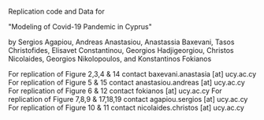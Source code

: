 Replication code and Data for 

"Modeling of Covid-19 Pandemic in Cyprus" 

by Sergios Agapiou, Andreas Anastasiou, Anastassia Baxevani, Tasos Christofides, Elisavet Constantinou, Georgios Hadjigeorgiou, Christos Nicolaides, Georgios Nikolopoulos, and Konstantinos Fokianos

For replication of Figure 2,3,4 & 14 contact baxevani.anastasia [at] ucy.ac.cy
For replication of Figure 5 & 15 contact anastasiou.andreas [at] ucy.ac.cy
For replication of Figure 6 & 12 contact fokianos [at] ucy.ac.cy
For replication of Figure 7,8,9 & 17,18,19 contact agapiou.sergios [at] ucy.ac.cy
For replication of Figure 10 & 11 contact nicolaides.christos [at] ucy.ac.cy



